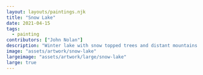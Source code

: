 ```yaml
---
layout: layouts/paintings.njk
title: "Snow Lake"
date: 2021-04-15
tags: 
  - painting
contributors: ["John Nolan"]
description: "Winter lake with snow topped trees and distant mountains."
image: "assets/artwork/snow-lake"
largeimage: "assets/artwork/large/snow-lake"
large: true
---
```

